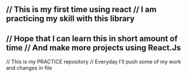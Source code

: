 



























// This is my first time using react 
// I am practicing my skill with this library
----------------------------------------------------------
// Hope that I can learn this in short amount of time
// And make more projects using React.Js
----------------------------------------------------------
// This is my PRACTICE repository 
// Everyday I'll push some of my work and changes in file
